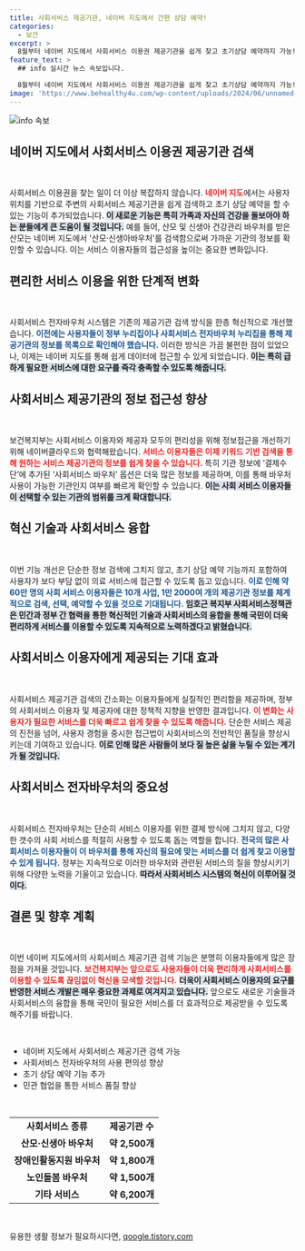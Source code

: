 ```yaml
---
title: 사회서비스 제공기관, 네이버 지도에서 간편 상담 예약!
categories:
  - 보건
excerpt: >
  8월부터 네이버 지도에서 사회서비스 이용권 제공기관을 쉽게 찾고 초기상담 예약까지 가능! 산모·신생아 바우처 등 10개 서비스 검색이 한층 간편해져, 60만 명 이용자가 큰 혜택을 누릴 것으로 기대된다. 클릭해서 더 알아보세요!
feature_text: >
  ## info 실시간 뉴스 속보입니다.

  8월부터 네이버 지도에서 사회서비스 이용권 제공기관을 쉽게 찾고 초기상담 예약까지 가능! 산모·신생아 바우처 등 10개 서비스 검색이 한층 간편해져, 60만 명 이용자가 큰 혜택을 누릴 것으로 기대된다. 클릭해서 더 알아보세요!
image: 'https://www.behealthy4u.com/wp-content/uploads/2024/06/unnamed-file.png'
---
```


<p><img src="https://www.behealthy4u.com/wp-content/uploads/2024/06/unnamed-file.png" alt="info 속보" /></p>

<h2 data-ke-size="size26">네이버 지도에서 사회서비스 이용권 제공기관 검색</h2>

<p data-ke-size="size16">&nbsp;</p>

<p>사회서비스 이용권을 찾는 일이 더 이상 복잡하지 않습니다. <b><span style="color: #ee2323;">네이버 지도</span></b>에서는 사용자 위치를 기반으로 주변의 사회서비스 제공기관을 쉽게 검색하고 초기 상담 예약을 할 수 있는 기능이 추가되었습니다. <b><span style="background-color: #21538527;">이 새로운 기능은 특히 가족과 자신의 건강을 돌보아야 하는 분들에게 큰 도움이 될 것입니다.</span></b> 예를 들어, 산모 및 신생아 건강관리 바우처를 받은 산모는 네이버 지도에서 '산모·신생아바우처'를 검색함으로써 가까운 기관의 정보를 확인할 수 있습니다. 이는 서비스 이용자들의 접근성을 높이는 중요한 변화입니다.</p>

<h2 data-ke-size="size26">편리한 서비스 이용을 위한 단계적 변화</h2>

<p data-ke-size="size16">&nbsp;</p>

<p>사회서비스 전자바우처 시스템은 기존의 제공기관 검색 방식을 한층 혁신적으로 개선했습니다. <b><span style="color: #1a5490;">이전에는 사용자들이 정부 누리집이나 사회서비스 전자바우처 누리집을 통해 제공기관의 정보를 목록으로 확인해야 했습니다.</span></b> 이러한 방식은 가끔 불편한 점이 있었으나, 이제는 네이버 지도를 통해 쉽게 데이터에 접근할 수 있게 되었습니다. <b><span style="background-color: #21538527;">이는 특히 급하게 필요한 서비스에 대한 요구를 즉각 충족할 수 있도록 해줍니다.</span></b></p>

<h2 data-ke-size="size26">사회서비스 제공기관의 정보 접근성 향상</h2>

<p data-ke-size="size16">&nbsp;</p>

<p>보건복지부는 사회서비스 이용자와 제공자 모두의 편리성을 위해 정보접근을 개선하기 위해 네이버클라우드와 협력해왔습니다. <b><span style="color: #ee2323;">서비스 이용자들은 이제 키워드 기반 검색을 통해 원하는 서비스 제공기관의 정보를 쉽게 찾을 수 있습니다.</span></b> 특히 기관 정보에 ‘결제수단’에 추가된 ‘사회서비스 바우처’ 옵션은 더욱 많은 정보를 제공하며, 이를 통해 바우처 사용이 가능한 기관인지 여부를 빠르게 확인할 수 있습니다. <b><span style="background-color: #21538527;">이는 사회 서비스 이용자들이 선택할 수 있는 기관의 범위를 크게 확대합니다.</span></b></p>

<h2 data-ke-size="size26">혁신 기술과 사회서비스 융합</h2>

<p data-ke-size="size16">&nbsp;</p>

<p>이번 기능 개선은 단순한 정보 검색에 그치지 않고, 초기 상담 예약 기능까지 포함하여 사용자가 보다 부담 없이 의료 서비스에 접근할 수 있도록 돕고 있습니다. <b><span style="color: #1a5490;">이로 인해 약 60만 명의 사회 서비스 이용자들은 10개 사업, 1만 2000여 개의 제공기관 정보를 체계적으로 검색, 선택, 예약할 수 있을 것으로 기대됩니다.</span></b> <b><span style="background-color: #21538527;">임호근 복지부 사회서비스정책관은 민간과 정부 간 협력을 통한 혁신적인 기술과 사회서비스의 융합을 통해 국민이 더욱 편리하게 서비스를 이용할 수 있도록 지속적으로 노력하겠다고 밝혔습니다.</span></b></p>

<h2 data-ke-size="size26">사회서비스 이용자에게 제공되는 기대 효과</h2>

<p data-ke-size="size16">&nbsp;</p>

<p>사회서비스 제공기관 검색의 간소화는 이용자들에게 실질적인 편리함을 제공하며, 정부의 사회서비스 이용자 및 제공자에 대한 정책적 지향을 반영한 결과입니다. <b><span style="color: #ee2323;">이 변화는 사용자가 필요한 서비스를 더욱 빠르고 쉽게 찾을 수 있도록 해줍니다.</span></b> 단순한 서비스 제공의 진전을 넘어, 사용자 경험을 중시한 접근법이 사회서비스의 전반적인 품질을 향상시키는데 기여하고 있습니다. <b><span style="background-color: #21538527;">이로 인해 많은 사람들이 보다 질 높은 삶을 누릴 수 있는 계기가 될 것입니다.</span></b></p>

<h2 data-ke-size="size26">사회서비스 전자바우처의 중요성</h2>

<p data-ke-size="size16">&nbsp;</p>

<p>사회서비스 전자바우처는 단순히 서비스 이용자를 위한 결제 방식에 그치지 않고, 다양한 갯수의 사회 서비스를 적절히 사용할 수 있도록 돕는 역할을 합니다. <b><span style="color: #1a5490;">전국의 많은 사회서비스 이용자들이 이 바우처를 통해 자신의 필요에 맞는 서비스를 더 쉽게 찾고 이용할 수 있게 됩니다.</span></b> 정부는 지속적으로 이러한 바우처와 관련된 서비스의 질을 향상시키기 위해 다양한 노력을 기울이고 있습니다. <b><span style="background-color: #21538527;">따라서 사회서비스 시스템의 혁신이 이루어질 것이다.</span></b></p>

<h2 data-ke-size="size26">결론 및 향후 계획</h2>

<p data-ke-size="size16">&nbsp;</p>

<p>이번 네이버 지도에서의 사회서비스 제공기관 검색 기능은 분명히 이용자들에게 많은 장점을 가져올 것입니다. <b><span style="color: #ee2323;">보건복지부는 앞으로도 사용자들이 더욱 편리하게 사회서비스를 이용할 수 있도록 끊임없이 혁신을 모색할 것입니다.</span></b> <b><span style="background-color: #21538527;">더욱이 사회서비스 이용자의 요구를 반영한 서비스 개발은 매우 중요한 과제로 여겨지고 있습니다.</span></b> 앞으로도 새로운 기술들과 사회서비스의 융합을 통해 국민이 필요한 서비스를 더 효과적으로 제공받을 수 있도록 해주기를 바랍니다.</p>

<p data-ke-size="size16">&nbsp;</p>

<ul>
    <li>네이버 지도에서 사회서비스 제공기관 검색 가능</li>
    <li>사회서비스 전자바우처의 사용 편의성 향상</li>
    <li>초기 상담 예약 기능 추가</li>
    <li>민관 협업을 통한 서비스 품질 향상</li>
</ul>

<p data-ke-size="size16">&nbsp;</p>

<table style="width: 100%;">
    <tbody>
        <tr>
            <td style="text-align: center; height: 17px;"><b>사회서비스 종류</b></td>
            <td style="text-align: center; height: 17px;"><b>제공기관 수</b></td>
        </tr>
        <tr>
            <td style="text-align: center; height: 17px;"><b>산모·신생아 바우처</b></td>
            <td style="text-align: center; height: 17px;"><b>약 2,500개</b></td>
        </tr>
        <tr>
            <td style="text-align: center; height: 17px;"><b>장애인활동지원 바우처</b></td>
            <td style="text-align: center; height: 17px;"><b>약 1,800개</b></td>
        </tr>
        <tr>
            <td style="text-align: center; height: 17px;"><b>노인돌봄 바우처</b></td>
            <td style="text-align: center; height: 17px;"><b>약 1,500개</b></td>
        </tr>
        <tr>
            <td style="text-align: center; height: 17px;"><b>기타 서비스</b></td>
            <td style="text-align: center; height: 17px;"><b>약 6,200개</b></td>
        </tr>
    </tbody>
</table>

<p data-ke-size="size16">&nbsp;</p>
유용한 생활 정보가 필요하시다면, <a href="https://qoogle.tistory.com" rel="dofollow">qoogle.tistory.com</a>


